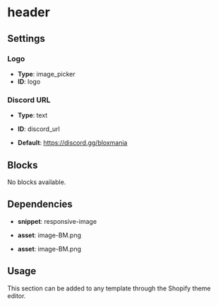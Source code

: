 # header



## Settings


### Logo
- **Type**: image_picker
- **ID**: logo



### Discord URL
- **Type**: text
- **ID**: discord_url

- **Default**: https://discord.gg/bloxmania


## Blocks

No blocks available.

## Dependencies


- **snippet**: responsive-image

- **asset**: image-BM.png

- **asset**: image-BM.png


## Usage

This section can be added to any template through the Shopify theme editor.


